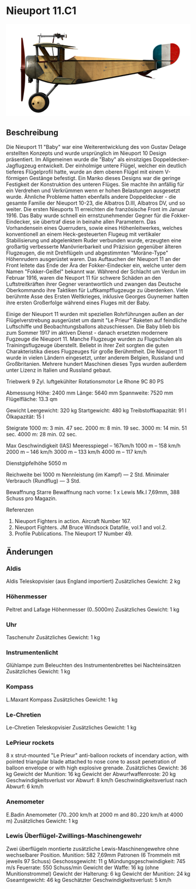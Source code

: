 # Nieuport 11.C1

![nieuport11](../images/nieuport11.png)

## Beschreibung

Die Nieuport 11 "Baby" war eine Weiterentwicklung des von Gustav Delage erstellten Konzepts und wurde ursprünglich im Nieuport 10 Design präsentiert. Im Allgemeinen wurde die "Baby" als einsitziges Doppeldecker-Jagflugzeug entwickelt. Der einholmige untere Flügel, welcher ein deutlich tieferes Flügelprofil hatte, wurde an dem oberen Flügel mit einem V-förmigen Gestänge befestigt. Ein Manko dieses Designs war die geringe Festigkeit der Konstruktion des unteren Flüges. Sie machte ihn anfällig für ein Verdrehen und Verkrümmen wenn er hohen Belastungen ausgesetzt wurde. Ähnliche Probleme hatten ebenfalls andere Doppeldecker - die gesamte Familie der Nieuport 10-23, die Albatros D.III, Albatros DV, und so weiter.
Die ersten Nieuports 11 erreichten die französische Front im Januar 1916. Das Baby wurde schnell ein ernstzunehmender Gegner für die Fokker-Eindecker, sie übertraf diese in beinahe allen Parametern. Das Vorhandensein eines Querruders, sowie eines Höhenleitwerkes, welches konventionell an einem Heck-gesteuerten Flugeug mit vertikaler Stabilisierung und abgelenktem Ruder verbunden wurde, erzeugten eine großartig verbesserte Manövrierbarkeit und Präzision gegenüber älteren Flugzeugen, die mit Drehflügeln und abgestimmten "Moräne-Type" Höhenrudern ausgerüstet waren. Das Auftauchen der Nieuport 11 an der Front leitete das Ende der Ära der Fokker-Eindecker ein, welche unter dem Namen "Fokker-Geißel" bekannt war. Während der Schlacht um Verdun im Februar 1916, waren die Neuport 11 für schwere Schäden an den Luftstreitkräften ihrer Gegner verantwortlich und zwangen das Deutsche Oberkommando ihre Taktiken für Luftkampfflugzeuge zu überdenken. Viele berühmte Asse des Ersten Weltkrieges, inklusive Georges Guynemer hatten ihre ersten Großerfolge während eines Fluges mit der Baby.

Einige der Nieuport 11 wurden mit speziellen Rohrführungen außen an der Flügelverstrebung ausgerüstet um damit "Le Prieur" Raketen auf feindliche Luftschiffe und Beobachtungsballons abzuschiessen. Die Baby blieb bis zum Sommer 1917 im aktiven Dienst - danach ersetzten modernere Fugzeuge die Nieuport 11. Manche Flugzeuge wurden zu Flugschulen als Trainingsflugzeuge überstellt. Beliebt in ihrer Zeit sorgten die guten Charakteristika dieses Flugzeuges für große Berühmtheit. Die Nieuport 11 wurde in vielen Ländern eingesetzt, unter anderem Belgien, Russland und Großbritanien. Mehrere hundert Maschinen dieses Typs wurden außerdem unter Lizenz in Italien und Russland gebaut.

Triebwerk 9 Zyl. luftgekühlter Rotationsmotor Le Rhone 9C 80 PS

Abmessung
Höhe: 2400 mm
Länge: 5640 mm
Spannweite: 7520 mm
Flügelfläche: 13.3 qm

Gewicht
Leergewicht: 320 kg
Startgewicht: 480 kg
Treibstoffkapazität: 91 l
Ölkapazität: 15 l

Steigrate
1000 m:  3 min. 47 sec.
2000 m:  8 min. 19 sec.
3000 m: 14 min. 51 sec.
4000 m: 28 min. 02 sec.

Max Geschwindigkeit (IAS)
Meeresspiegel – 167km/h
 1000 m – 158 km/h
 2000 m – 146 km/h
 3000 m – 133 km/h
 4000 m – 117 km/h

Dienstgipfelhöhe 5050 m

Reichweite bei 1000 m
Nennleistung (im Kampf) — 2 Std.
Minimaler Verbrauch (Rundflug) — 3 Std.

Bewaffnung
Starre Bewaffnung nach vorne: 1 х Lewis Mk.I 7,69mm, 388 Schuss pro Magazin.

Referenzen
1) Nieuport Fighters in action. Aircraft Number 167.
2) Nieuport Fighters. JM Bruce Windsock Datafile, vol.1 and vol.2.
3) Profile Publications. The Nieuport 17 Number 49.

## Änderungen

### Aldis

Aldis Teleskopvisier (aus England importiert)
Zusätzliches Gewicht: 2 kg

### Höhenmesser

Peltret and Lafage Höhenmesser (0..5000m)
Zusätzliches Gewicht: 1 kg

### Uhr

Taschenuhr
Zusätzliches Gewicht: 1 kg

### Instrumentenlicht

Glühlampe zum Beleuchten des Instrumentenbrettes bei Nachteinsätzen
Zusätzliches Gewicht: 1 kg

### Kompass

L.Maxant Kompass
Zusätzliches Gewicht: 1 kg

### Le-Chretien

Le-Chretien Teleskopvisier
Zusätzliches Gewicht: 1 kg

### LePrieur rockets

8 x strut-mounted "Le Prieur" anti-balloon rockets of incendary action, with pointed triangular blade attached to nose cone to asssit penetration of balloon envelope or with high explosive grenade.
Zusätzliches Gewicht: 36 kg
Gewicht der Munition: 16 kg
Gewicht der Abwurfwaffenroste: 20 kg
Geschwindigkeitsverlust vor Abwurf: 8 km/h
Geschwindigkeitsverlust nach Abwurf: 6 km/h

### Anemometer

E.Badin Anemometer (70..200 km/h at 2000 m and 80..220 km/h at 4000 m)
Zusätzliches Gewicht: 1 kg

### Lewis Überflügel-Zwillings-Maschinengewehr

Zwei überflügeln montierte zusätzliche Lewis-Maschinengewehre ohne wechselbarer Position.
Munition: 582 7,69mm Patronen (6 Trommeln mit jeweils 97 Schuss)
Geschossgewicht: 11 g
Mündungsgeschwindigkeit: 745 m/s
Feuerrate: 550 Schuss/min
Gewicht der Waffe: 16 kg (ohne Munitionstrommel)
Gewicht der Halterung: 6 kg
Gewicht der Munition: 24 kg
Gseamtgewicht: 46 kg
Geschätzter Geschwindigkeitsverlust: 5 km/h
